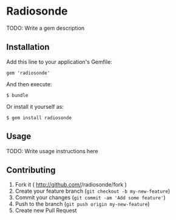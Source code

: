 # Radiosonde

TODO: Write a gem description

## Installation

Add this line to your application's Gemfile:

    gem 'radiosonde'

And then execute:

    $ bundle

Or install it yourself as:

    $ gem install radiosonde

## Usage

TODO: Write usage instructions here

## Contributing

1. Fork it ( http://github.com/<my-github-username>/radiosonde/fork )
2. Create your feature branch (`git checkout -b my-new-feature`)
3. Commit your changes (`git commit -am 'Add some feature'`)
4. Push to the branch (`git push origin my-new-feature`)
5. Create new Pull Request
